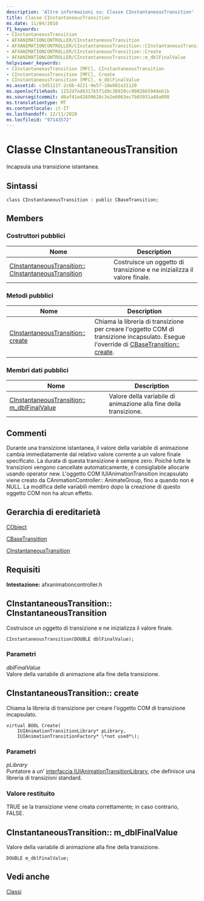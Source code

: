 ```yaml
---
description: 'Altre informazioni su: Classe CInstantaneousTransition'
title: Classe CInstantaneousTransition
ms.date: 11/04/2016
f1_keywords:
- CInstantaneousTransition
- AFXANIMATIONCONTROLLER/CInstantaneousTransition
- AFXANIMATIONCONTROLLER/CInstantaneousTransition::CInstantaneousTransition
- AFXANIMATIONCONTROLLER/CInstantaneousTransition::Create
- AFXANIMATIONCONTROLLER/CInstantaneousTransition::m_dblFinalValue
helpviewer_keywords:
- CInstantaneousTransition [MFC], CInstantaneousTransition
- CInstantaneousTransition [MFC], Create
- CInstantaneousTransition [MFC], m_dblFinalValue
ms.assetid: c3d5121f-2c6b-4221-9e57-10e082a31120
ms.openlocfilehash: 1152d7ed6317b5f1d0c30929cc908266594deb1b
ms.sourcegitcommit: d6af41e42699628c3e2e6063ec7b03931a49a098
ms.translationtype: MT
ms.contentlocale: it-IT
ms.lasthandoff: 12/11/2020
ms.locfileid: "97143572"
---
```

# <a name="cinstantaneoustransition-class"></a>Classe CInstantaneousTransition

Incapsula una transizione istantanea.

## <a name="syntax"></a>Sintassi

```
class CInstantaneousTransition : public CBaseTransition;
```

## <a name="members"></a>Members

### <a name="public-constructors"></a>Costruttori pubblici

|Nome|Description|
|----------|-----------------|
|[CInstantaneousTransition:: CInstantaneousTransition](#cinstantaneoustransition)|Costruisce un oggetto di transizione e ne inizializza il valore finale.|

### <a name="public-methods"></a>Metodi pubblici

|Nome|Description|
|----------|-----------------|
|[CInstantaneousTransition:: create](#create)|Chiama la libreria di transizione per creare l'oggetto COM di transizione incapsulato. Esegue l'override di [CBaseTransition:: create](../../mfc/reference/cbasetransition-class.md#create).|

### <a name="public-data-members"></a>Membri dati pubblici

|Nome|Description|
|----------|-----------------|
|[CInstantaneousTransition:: m_dblFinalValue](#m_dblfinalvalue)|Valore della variabile di animazione alla fine della transizione.|

## <a name="remarks"></a>Commenti

Durante una transizione istantanea, il valore della variabile di animazione cambia immediatamente dal relativo valore corrente a un valore finale specificato. La durata di questa transizione è sempre zero. Poiché tutte le transizioni vengono cancellate automaticamente, è consigliabile allocarle usando operator new. L'oggetto COM IUIAnimationTransition incapsulato viene creato da CAnimationController:: AnimateGroup, fino a quando non è NULL. La modifica delle variabili membro dopo la creazione di questo oggetto COM non ha alcun effetto.

## <a name="inheritance-hierarchy"></a>Gerarchia di ereditarietà

[CObject](../../mfc/reference/cobject-class.md)

[CBaseTransition](../../mfc/reference/cbasetransition-class.md)

[CInstantaneousTransition](../../mfc/reference/cinstantaneoustransition-class.md)

## <a name="requirements"></a>Requisiti

**Intestazione:** afxanimationcontroller.h

## <a name="cinstantaneoustransitioncinstantaneoustransition"></a><a name="cinstantaneoustransition"></a> CInstantaneousTransition:: CInstantaneousTransition

Costruisce un oggetto di transizione e ne inizializza il valore finale.

```
CInstantaneousTransition(DOUBLE dblFinalValue);
```

### <a name="parameters"></a>Parametri

*dblFinalValue*<br/>
Valore della variabile di animazione alla fine della transizione.

## <a name="cinstantaneoustransitioncreate"></a><a name="create"></a> CInstantaneousTransition:: create

Chiama la libreria di transizione per creare l'oggetto COM di transizione incapsulato.

```
virtual BOOL Create(
    IUIAnimationTransitionLibrary* pLibrary,
    IUIAnimationTransitionFactory* \*not used*\);
```

### <a name="parameters"></a>Parametri

*pLibrary*<br/>
Puntatore a un' [interfaccia IUIAnimationTransitionLibrary](/windows/win32/api/uianimation/nn-uianimation-iuianimationtransitionlibrary), che definisce una libreria di transizioni standard.

### <a name="return-value"></a>Valore restituito

TRUE se la transizione viene creata correttamente; in caso contrario, FALSE.

## <a name="cinstantaneoustransitionm_dblfinalvalue"></a><a name="m_dblfinalvalue"></a> CInstantaneousTransition:: m_dblFinalValue

Valore della variabile di animazione alla fine della transizione.

```
DOUBLE m_dblFinalValue;
```

## <a name="see-also"></a>Vedi anche

[Classi](../../mfc/reference/mfc-classes.md)
